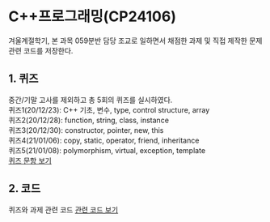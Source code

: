 # C++프로그래밍(CP24106)
겨울계절학기, 본 과목 059분반 담당 조교로 일하면서 채점한 과제 및 직접 제작한 문제 관련 코드를 저장한다.

## 1. 퀴즈
중간/기말 고사를 제외하고 총 5회의 퀴즈를 실시하였다.  
퀴즈1(20/12/23): C++ 기초, 변수, type, control structure, array  
퀴즈2(20/12/28): function, string, class, instance  
퀴즈3(20/12/30): constructor, pointer, new, this  
퀴즈4(21/01/06): copy, static, operator, friend, inheritance  
퀴즈5(21/01/08): polymorphism, virtual, exception, template  
[퀴즈 문항 보기](./quiz)

## 2. 코드
퀴즈와 과제 관련 코드
[관련 코드 보기](./code)